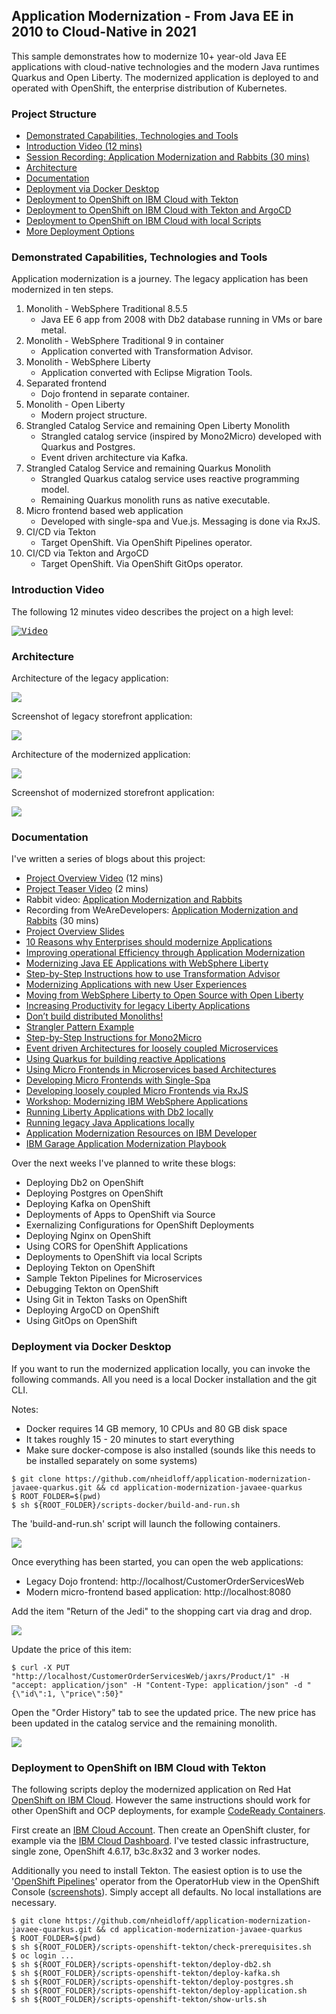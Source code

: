 ## Application Modernization - From Java EE in 2010 to Cloud-Native in 2021

This sample demonstrates how to modernize 10+ year-old Java EE applications with cloud-native technologies and the modern Java runtimes Quarkus and Open Liberty. The modernized application is deployed to and operated with OpenShift, the enterprise distribution of Kubernetes.



### Project Structure

* [Demonstrated Capabilities, Technologies and Tools](#demonstrated-capabilities-technologies-and-tools)
* [Introduction Video (12 mins)](#introduction-video)
* [Session Recording: Application Modernization and Rabbits (30 mins)](http://heidloff.net/article/webinar-recording-application-modernization-and-rabbits/)
* [Architecture](#architecture)
* [Documentation](#documentation)
* [Deployment via Docker Desktop](#deployment-via-docker-desktop)
* [Deployment to OpenShift on IBM Cloud with Tekton](#deployment-to-openshift-on-ibm-cloud-with-tekton)
* [Deployment to OpenShift on IBM Cloud with Tekton and ArgoCD](documentation/Deployments.md#deployment-to-openshift-on-ibm-cloud-with-tekton-and-argocd)
* [Deployment to OpenShift on IBM Cloud with local Scripts](documentation/Deployments.md#deployment-to-openshift-on-ibm-cloud-with-local-scripts)
* [More Deployment Options](documentation/Deployments.md)



### Demonstrated Capabilities, Technologies and Tools

Application modernization is a journey. The legacy application has been modernized in ten steps.

1. Monolith - WebSphere Traditional 8.5.5
    - Java EE 6 app from 2008 with Db2 database running in VMs or bare metal.
2. Monolith - WebSphere Traditional 9 in container
    - Application converted with Transformation Advisor.
3. Monolith - WebSphere Liberty
    - Application converted with Eclipse Migration Tools.
4. Separated frontend
    - Dojo frontend in separate container.
5. Monolith - Open Liberty
    - Modern project structure.
6. Strangled Catalog Service and remaining Open Liberty Monolith
    - Strangled catalog service (inspired by Mono2Micro) developed with Quarkus and Postgres.
    - Event driven architecture via Kafka.
7. Strangled Catalog Service and remaining Quarkus Monolith
    - Strangled Quarkus catalog service uses reactive programming model.
    - Remaining Quarkus monolith runs as native executable.
8. Micro frontend based web application
    - Developed with single-spa and Vue.js. Messaging is done via RxJS.
9. CI/CD via Tekton
    - Target OpenShift. Via OpenShift Pipelines operator.
10. CI/CD via Tekton and ArgoCD
    - Target OpenShift. Via OpenShift GitOps operator.



### Introduction Video

The following 12 minutes video describes the project on a high level:

<kbd>[![Video](documentation/video.png)](https://youtu.be/lw95LLqa37g)</kbd>



### Architecture

Architecture of the legacy application:

<kbd><img src="documentation/start.png" /></kbd>

Screenshot of legacy storefront application:

<kbd><img src="documentation/storefront-shop.png" /></kbd>

Architecture of the modernized application:

<kbd><img src="documentation/end.png" /></kbd>

Screenshot of modernized storefront application:

<kbd><img src="documentation/modernized-ui-1.png" /></kbd>



### Documentation

I've written a series of blogs about this project:

* [Project Overview Video](http://heidloff.net/article/video-application-modernization-in-baby-steps/) (12 mins)
* [Project Teaser Video](https://youtu.be/evhQ7BslMeU) (2 mins)
* Rabbit video: [Application Modernization and Rabbits](http://heidloff.net/articles/application-modernization-and-rabbits/)
* Recording from WeAreDevelopers: [Application Modernization and Rabbits](http://heidloff.net/article/webinar-recording-application-modernization-and-rabbits/) (30 mins)
* [Project Overview Slides](documentation/AppModernization.pdf)
* [10 Reasons why Enterprises should modernize Applications](http://heidloff.net/article/ten-reasons-why-enterprises-should-modernize-applications/)
* [Improving operational Efficiency through Application Modernization](http://heidloff.net/article/improving-operational-efficiency-through-application-modernization/)
* [Modernizing Java EE Applications with WebSphere Liberty](http://heidloff.net/article/modernizing-java-ee-applications-with-websphere-liberty/)
* [Step-by-Step Instructions how to use Transformation Advisor](http://heidloff.net/article/step-by-step-instructions-ibm-transformation-advisor/)
* [Modernizing Applications with new User Experiences](http://heidloff.net/article/modernizing-applications-with-new-user-experiences/)
* [Moving from WebSphere Liberty to Open Source with Open Liberty](http://heidloff.net/article/modernizing-websphere-liberty-applications-with-open-liberty/)
* [Increasing Productivity for legacy Liberty Applications](http://heidloff.net/article/increasing-developer-productivity-for-legacy-liberty-applications/)
* [Don’t build distributed Monoliths!](http://heidloff.net/article/do-not-build-distributed-monoliths/)
* [Strangler Pattern Example](http://heidloff.net/article/strangler-pattern-example/)
* [Step-by-Step Instructions for Mono2Micro](http://heidloff.net/article/step-by-step-instructions-mono2micro/)
* [Event driven Architectures for loosely coupled Microservices](http://heidloff.net/article/event-driven-architectures-loosely-coupled-microservices/)
* [Using Quarkus for building reactive Applications](http://heidloff.net/article/using-quarkus-reactive-applications)
* [Using Micro Frontends in Microservices based Architectures](http://heidloff.net/article/using-micro-frontends-microservices/)
* [Developing Micro Frontends with Single-Spa](http://heidloff.net/article/developing-micro-frontends-single-spa/)
* [Developing loosely coupled Micro Frontends via RxJS](http://heidloff.net/article/developing-loosely-coupled-micro-frontends-rxjs/)
* [Workshop: Modernizing IBM WebSphere Applications](http://heidloff.net/article/workshop-modernizing-ibm-websphere-applications/)
* [Running Liberty Applications with Db2 locally](http://heidloff.net/article/running-liberty-applications-with-db2-locally/)
* [Running legacy Java Applications locally](http://heidloff.net/article/running-legacy-java-applications-locally/)
* [Application Modernization Resources on IBM Developer](http://heidloff.net/article/application-modernization-resources-on-ibm-developer/)
* [IBM Garage Application Modernization Playbook](https://ibm-cloud-architecture.github.io/modernization-playbook/applications/refactor/)

Over the next weeks I've planned to write these blogs:

* Deploying Db2 on OpenShift
* Deploying Postgres on OpenShift
* Deploying Kafka on OpenShift
* Deployments of Apps to OpenShift via Source
* Exernalizing Configurations for OpenShift Deployments
* Deploying Nginx on OpenShift
* Using CORS for OpenShift Applications
* Deployments to OpenShift via local Scripts
* Deploying Tekton on OpenShift
* Sample Tekton Pipelines for Microservices
* Debugging Tekton on OpenShift
* Using Git in Tekton Tasks on OpenShift
* Deploying ArgoCD on OpenShift
* Using GitOps on OpenShift


### Deployment via Docker Desktop

If you want to run the modernized application locally, you can invoke the following commands. All you need is a local Docker installation and the git CLI.

Notes:
* Docker requires 14 GB memory, 10 CPUs and 80 GB disk space
* It takes roughly 15 - 20 minutes to start everything
* Make sure docker-compose is also installed (sounds like this needs to be installed separately on some systems)

```
$ git clone https://github.com/nheidloff/application-modernization-javaee-quarkus.git && cd application-modernization-javaee-quarkus
$ ROOT_FOLDER=$(pwd)
$ sh ${ROOT_FOLDER}/scripts-docker/build-and-run.sh
```

The 'build-and-run.sh' script will launch the following containers.

<kbd><img src="documentation/Containers.png" /></kbd>

Once everything has been started, you can open the web applications:

* Legacy Dojo frontend: http://localhost/CustomerOrderServicesWeb
* Modern micro-frontend based application: http://localhost:8080

Add the item "Return of the Jedi" to the shopping cart via drag and drop.

<kbd><img src="documentation/storefront-add-item.png" /></kbd>

Update the price of this item:

```
$ curl -X PUT "http://localhost/CustomerOrderServicesWeb/jaxrs/Product/1" -H "accept: application/json" -H "Content-Type: application/json" -d "{\"id\":1, \"price\":50}"
```

Open the "Order History" tab to see the updated price. The new price has been updated in the catalog service and the remaining monolith.

<kbd><img src="documentation/storefront-new-price.png" /></kbd>



### Deployment to OpenShift on IBM Cloud with Tekton

The following scripts deploy the modernized application on Red Hat [OpenShift on IBM Cloud](https://cloud.ibm.com/kubernetes/overview?platformType=openshift). However the same instructions should work for other OpenShift and OCP deployments, for example [CodeReady Containers](https://developers.redhat.com/products/codeready-containers/overview).

First create an [IBM Cloud Account](https://cloud.ibm.com/registration). Then create an OpenShift cluster, for example via the [IBM Cloud Dashboard](https://cloud.ibm.com/kubernetes/catalog/create?platformType=openshift). I've tested classic infrastructure, single zone, OpenShift 4.6.17, b3c.8x32 and 3 worker nodes.

Additionally you need to install Tekton. The easiest option is to use the '[OpenShift Pipelines](https://docs.openshift.com/container-platform/4.6/pipelines/installing-pipelines.html)' operator from the OperatorHub view in the OpenShift Console ([screenshots](documentation/deploy-tekton-1.png)). Simply accept all defaults. No local installations are necessary.

```
$ git clone https://github.com/nheidloff/application-modernization-javaee-quarkus.git && cd application-modernization-javaee-quarkus
$ ROOT_FOLDER=$(pwd)
$ sh ${ROOT_FOLDER}/scripts-openshift-tekton/check-prerequisites.sh
$ oc login ...
$ sh ${ROOT_FOLDER}/scripts-openshift-tekton/deploy-db2.sh
$ sh ${ROOT_FOLDER}/scripts-openshift-tekton/deploy-kafka.sh
$ sh ${ROOT_FOLDER}/scripts-openshift-tekton/deploy-postgres.sh
$ sh ${ROOT_FOLDER}/scripts-openshift-tekton/deploy-application.sh
$ sh ${ROOT_FOLDER}/scripts-openshift-tekton/show-urls.sh
```